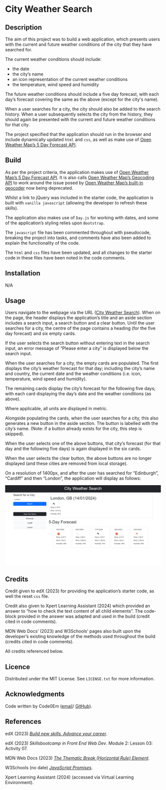 # City Weather Search

## Description

The aim of this project was to build a web application, which presents users with the current and future weather conditions of the city that they have searched for.

The current weather conditions should include:

* the date
* the city’s name
* an icon representation of the current weather conditions
* the temperature, wind speed and humidity

The future weather conditions should include a five day forecast, with each day’s forecast covering the same as the above (except for the city's name).

When a user searches for a city, the city should also be added to the search history. When a user subsequently selects the city from the history, they should again be presented with the current and future weather conditions for that city.

The project specified that the application should run in the browser and include dynamically updated `html` and `css`, as well as make use of [Open Weather Map’s 5 Day Forecast API](https://openweathermap.org/forecast5).


## Build

As per the project criteria, the application makes use of [Open Weather Map’s 5 Day Forecast API](https://openweathermap.org/forecast5). It is also calls [Open Weather Map’s Geocoding API](https://openweathermap.org/api/geocoding-api) to work around the issue posed by [Open Weather Map’s built-in geocoder](https://openweathermap.org/forecast5#builtin) now being deprecated.

Whilst a link to jQuery was included in the starter code, the application is built with `vanilla javascript` (allowing the developer to refresh these skills).

The application also makes use of `Day.js` for working with dates, and some of the application’s styling relies upon `Bootstrap`.

The `javascript` file has been commented throughout with pseudocode, breaking the project into tasks, and comments have also been added to explain the functionality of the code.

The `html` and `css` files have been updated, and all changes to the starter code in these files have been noted in the code comments.

## Installation

N/A

## Usage

Users navigate to the webpage via the URL ([City Weather Search](https://code0em.github.io/city-weather-search/)). When on the page, the header displays the application’s title and an aside section includes a search input, a search button and a clear button. Until the user searches for a city, the centre of the page contains a heading (for the five day forecast) and six empty cards.

If the user selects the search button without entering text in the search input, an error message of “Please enter a city” is displayed below the search input.

When the user searches for a city, the empty cards are populated. The first displays the city’s weather forecast for that day; including the city’s name and country, the current date and the weather conditions (i.e. icon, temperature, wind speed and humidity).

The remaining cards display the city’s forecast for the following five days; with each card displaying the day’s date and the weather conditions (as above).

Where applicable, all units are displayed in metric.

Alongside populating the cards, when the user searches for a city, this also generates a new button in the aside section. The button is labelled with the city’s name. (Note: if a button already exists for the city, this step is skipped).

When the user selects one of the above buttons, that city’s forecast (for that day and the following five days) is again displayed in the six cards.

When the user selects the clear button, the above buttons are no longer displayed (and these cities are removed from local storage).

On a resolution of 1400px, and after the user has searched for “Edinburgh”, “Cardiff” and then “London”, the application will display as follows:

![Screenshot of City Weather Search application, displaying a current search and two saved searches](./assets/images/city-weather-search-index-demo.png)

## Credits

Credit given to edX (2023) for providing the application’s starter code, as well the reset `css` file. 

Credit also given to Xpert Learning Assistant (2024) which provided an answer to “how to check the text content of all child elements”. The code-block provided in the answer was adapted and used in the build (credit cited in code comments).

MDN Web Docs’ (2023) and W3Schools’ pages also built upon the developer’s existing knowledge of the methods used throughout the build (credits cited in code comments).

All credits referenced below.

## Licence

Distributed under the MIT License. See `LICENSE.txt` for more information.

## Acknowledgments

Code written by Code0Em ([email](mailto:code.em@outlook.com)/ [GitHub](https://github.com/Code0Em)).

## References

edX (2023) [*Build new skills. Advance your career*](https://www.edx.org/).

edX (2023) *Skillsbootcamp in Front End Web Dev*. Module 2: Lesson 03: Activity 07.

MDN Web Docs (2023) [*The Thematic Break (Horizontal Rule) Element*](https://developer.mozilla.org/en-US/docs/Web/HTML/Element/hr).

W3Schools (no date) [*JavaScript Promises*](https://www.w3schools.com/js/js_promise.asp).

Xpert Learning Assistant (2024) (accessed via Virtual Learning Environment).

